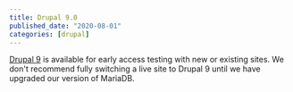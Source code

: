 ```yaml
---
title: Drupal 9.0
published_date: "2020-08-01"
categories: [drupal]
---
```

[Drupal 9](/drupal) is available for early access testing with new or existing sites. We don't recommend fully switching a live site to Drupal 9 until we have upgraded our version of MariaDB.
